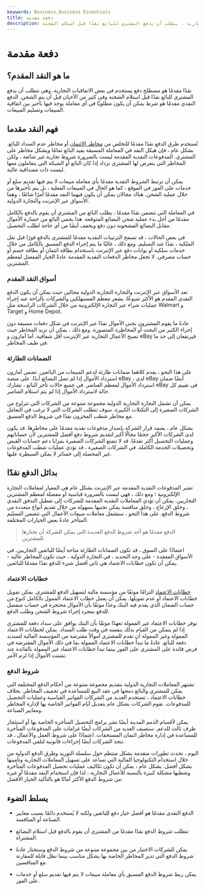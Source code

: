 ```yaml
---
keywords: Business,Business Essentials
title: دفعة مقدمة
description: الدفع النقدي مقدمًا هو شرط مستخدم في بعض الاتفاقيات التجارية ، يتطلب أن يدفع المشتري للبائع نقدًا قبل استلام الشحنة.
---
```


# دفعة مقدمة
## ما هو النقد المقدم؟

نقدًا مقدمًا هو مصطلح دفع يستخدم في بعض الاتفاقيات التجارية. وهي تتطلب أن يدفع المشتري للبائع نقدًا قبل استلام الشحنة وفي كثير من الأحيان قبل أن يتم الشحن. الدفع النقدي مقدمًا هو شرط يمكن أن يكون مطلوبًا في أي معاملة يوجد فيها تأخير بين اتفاقية المبيعات وتسليم المبيعات.

## فهم النقد مقدما

تُستخدم طرق الدفع نقدًا مقدمًا للتخلص من [مخاطر الائتمان](/creditrisk) أو مخاطر عدم السداد للبائع. بشكل عام ، فإن هيكل النقد في المعاملة المسبقة يفيد البائع تمامًا ويشكل مخاطر على المشتري. المدفوعات النقدية المقدمة ليست بالضرورة شروط تجارية غير شائعة ، ولكن المخاطر التي يتعرض لها المشتري تزداد إذا كان البائع أو الشبكة التي يتعاملون معها ليست ذات مصداقية عالية.

يمكن أن ترتبط الشروط النقدية مقدمًا بأي معاملة مبيعات لا يتم فيها تقديم سلع أو خدمات على الفور في الموقع ، كما هو الحال في المبيعات الفعلية ، بل يتم تأخيرها من خلال عملية الشحن. هناك مجالان يمكن أن يكون فيهما النقد مقدمًا أمرًا شائعًا ، وهما الأسواق عبر الإنترنت والتجارة الدولية.

في المعاملة التي تتضمن نقدًا مقدمًا ، يطلب البائع من المشتري أن يقوم بالدفع بالكامل مقدمًا من أجل بدء عملية شحن البضائع المتوقعة. هذا يحمي البائع من خسارة الأموال مقابل البضائع المشحونة دون دفع ويخفف أيضًا من أي حاجة لطلب التحصيل.

في بعض الحالات ، قد تسمح الترتيبات النقدية مقدمًا للمشتري بالدفع فورًا قبل نقل الملكية ، نقدًا عند التسليم. ومع ذلك ، غالبًا ما يتم إجراء الدفع المسبق بالكامل من خلال خدمات سلكية أو بوابات دفع عبر الإنترنت باستخدام بطاقة ائتمان أو بطاقة خصم أو حساب مصرفي. لا تجعل مخاطر الدفعات النقدية المقدمة عادةً الخيار المفضل لمعظم المشترين.

### أسواق النقد المقدم

تعد الأسواق عبر الإنترنت والتجارة التجارية الدولية مجالين حيث يمكن أن يكون الدفع النقدي المقدم هو الأكثر شيوعًا. يشعر معظم المستهلكين والشركات بالراحة عند إجراء عمليات شراء عبر التجارة الإلكترونية من خلال الشركات الراسخة مثل Walmart و Target و Home Depot.

عادةً ما يقوم المشترون بجني الأموال نقدًا عبر الإنترنت في شكل دفعات مسبقة دون إجراء الكثير من البحث أو المخاطرة المتصورة. ومع ذلك ، يمكن أن تزيد المخاطر حيث تصبح الأعمال التجارية عبر الإنترنت أقل شفافية. أما أمازون و eBay فيرتفعان إلى حد ما في طيف المخاطر.

### الضمانات الطارئة

على هذا النحو ، يقدم كلاهما ضمانات طارئة لدعم المبيعات من البائعين. تضمن أمازون استرداد الأموال إذا لم تصل البضائع أبدًا. على منصة eBay ، لدى eBay أيضًا ضمان استرداد الأموال لمعظم العناصر. في جميع حالات تأخر البائع ، تشارك eBay في تقييم كل حالة لاسترداد الأموال إذا لم يتم استلام العناصر.

يمكن أن تشمل التجارة التجارية الدولية مجموعة متنوعة من الشركات التي تتراوح من الشركات الصغيرة إلى التكتلات الكبيرة. سوف تتطلب الشركات التي لا ترغب في التعامل مع مخاطر شطب المخزون نقدًا في شروط الدفع المسبق.

بشكل عام ، يعتمد قرار الشركة بإصدار مدفوعات نقدية مقدمًا على مخاطرها. قد يكون لدى الشركات الأكبر حجمًا مجالًا أكبر لتقديم شروط دفع أفضل للمشترين لأن حساباتهم وعمليات التحصيل أكثر تقدمًا. قد لا تتمتع الشركات الصغيرة بمزايا دعم حسابات القبض وتحصيلات الخدمة الكاملة. في الشركات الصغيرة ، قد تؤدي عمليات شطب المدفوعات غير المحصلة إلى خسائر لا يمكن السيطرة عليها.

## بدائل الدفع نقدًا

تعتبر المدفوعات النقدية المقدمة عبر الإنترنت بشكل عام هي المعيار لمعاملات التجارة الإلكترونية ؛ ومع ذلك ، فهي ليست بالضرورة قياسية أو مفضلة لمعظم المشترين التجاريين. يمكن أن تؤدي المعاملات النقدية المقدمة للشركات إلى تعطيل التدفق النقدي ، وخلق الإزعاج ، وخلق منافسة يمكن تجنبها بسهولة من خلال تقديم أنواع متعددة من شروط الدفع. على هذا النحو ، ستشمل معاملات مبيعات الأعمال التي تتضمن التسليم المتأخر عادةً بعض الخيارات المختلفة.

> الدفع مقدمًا هو أحد شروط الدفع العديدة التي يمكن للشركة أن تختارها للمشترين.

>

اعتمادًا على السوق ، قد تكون الضمانات الطارئة متاحة أيضًا للبائعين التجاريين. في الأسواق المعقدة - على وجه التحديد ، في التجارة الدولية ، حيث تكون المخاطر عالية - يمكن أن تكون خطابات الاعتماد هي ثاني أفضل شيء للدفع نقدًا مقدمًا للبائعين.

### خطابات الاعتماد

[خطابات الاعتماد](/letterofcredit) التزامًا موثقًا من مؤسسة مالية لتسهيل الدفع للمشتري. يمكن تمويل خطابات الاعتماد أو عدم تمويلها. يمكن أن يعمل خطاب الاعتماد الممول بالكامل كنوع من حساب الضمان الذي يقدم فيه البنك وعدًا موثقًا بأن الأموال محتجزة في حساب منفصل للدفع بمجرد إجراء شروط الشحن وطلب الدفع.

توفر خطابات الاعتماد غير الممولة تعهدًا موثقًا بأن البنك يوافق على سداد دفعة للمشتري إذا لم يتمكن من القيام بذلك بنفسه في وقت طلب السداد. يمكن لخطابات الاعتماد الممولة وغير الممولة أن تقدم للمشتري أموالاً مقترضة من المؤسسة المالية لتسديد دفعة للبائع. عادةً ما تبدأ خطابات الاعتماد الممولة بما في ذلك الأموال المقترضة في فرض فائدة على المشتري على الفور بينما تبدأ خطابات الاعتماد غير الممولة بالفائدة عند تشتت الأموال إذا لزم الأمر.

### شروط الدفع

تشتهر المعاملات التجارية الدولية بتقديم مجموعة متنوعة من أحكام الدفع المختلفة التي يمكن للمشتري والبائع دمجها في عقد البيع للمساعدة في تخفيف المخاطر. بخلاف خطابات الاعتماد ، تستخدم العديد من الشركات الفواتير القياسية وعمليات التحصيل للمدفوعات. تقوم الشركات بشكل عام بتعديل أيام الفواتير الخاصة بها لإدارة المخاطر ومعايير الصناعة.

يمكن لأقسام الذمم المدينة أيضًا نشر برامج التحصيل المتأخرة الخاصة بها أو استئجار طرف ثالث للدعم. ستضيف العديد من الشركات أيضًا غرامات على المدفوعات المتأخرة للمساعدة في إدارة مخاطر ائتمان المستحقات. اعتمادًا على شروط العمل والأعمال ، قد تتخذ الشركات أيضًا إجراءات قانونية لتلقي المدفوعات.

اليوم ، تحدث تطورات متقدمة بشكل منتظم حول سلسلة التوريد وطرق الدفع الدولية من خلال استخدام التكنولوجيا المالية التي تساعد على تسهيل المعاملات التجارية وتأمينها بشكل أفضل. بشكل عام ، يمكن أن تكون تكاليف عمليات تحصيل المدفوعات المتأخرة وشطبها مشكلة كبيرة بالنسبة للأعمال التجارية ، لذا فإن استخدام النقد مقدمًا أو غيره من شروط الدفع الأكثر أمانًا هو بالتأكيد الخيار الأفضل.

## يسلط الضوء

- الدفع النقدي مقدمًا هو أفضل خيار دفع للبائعين ولكنه لا يُستخدم دائمًا بسبب معايير الصناعة أو المنافسة.

- تتطلب شروط الدفع نقدًا مقدمًا من المشتري أن يقوم بالدفع قبل استلام البضائع المشتراة.

- يمكن للشركات الاختيار من بين مجموعة متنوعة من شروط الدفع وستختار عادةً شروط الدفع التي تدير المخاطر الخاصة بها بشكل مناسب بينما تظل قابلة للمقارنة مع المنافسين.

- يمكن ربط شروط الدفع المسبق بأي معاملة مبيعات لا يتم فيها تقديم سلع أو خدمات على الفور.

